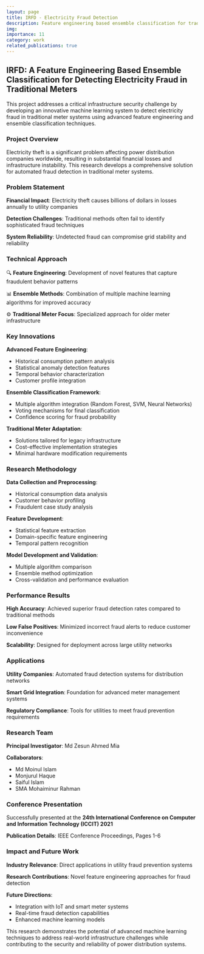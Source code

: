 ```yaml
---
layout: page
title: IRFD - Electricity Fraud Detection
description: Feature engineering based ensemble classification for traditional meter fraud detection
img:
importance: 11
category: work
related_publications: true
---
```


## IRFD: A Feature Engineering Based Ensemble Classification for Detecting Electricity Fraud in Traditional Meters

This project addresses a critical infrastructure security challenge by developing an innovative machine learning system to detect electricity fraud in traditional meter systems using advanced feature engineering and ensemble classification techniques.

### Project Overview

Electricity theft is a significant problem affecting power distribution companies worldwide, resulting in substantial financial losses and infrastructure instability. This research develops a comprehensive solution for automated fraud detection in traditional meter systems.

### Problem Statement

**Financial Impact**: Electricity theft causes billions of dollars in losses annually to utility companies

**Detection Challenges**: Traditional methods often fail to identify sophisticated fraud techniques

**System Reliability**: Undetected fraud can compromise grid stability and reliability

### Technical Approach

🔍 **Feature Engineering**: Development of novel features that capture fraudulent behavior patterns

📊 **Ensemble Methods**: Combination of multiple machine learning algorithms for improved accuracy

⚙️ **Traditional Meter Focus**: Specialized approach for older meter infrastructure

### Key Innovations

**Advanced Feature Engineering**:

- Historical consumption pattern analysis
- Statistical anomaly detection features
- Temporal behavior characterization
- Customer profile integration

**Ensemble Classification Framework**:

- Multiple algorithm integration (Random Forest, SVM, Neural Networks)
- Voting mechanisms for final classification
- Confidence scoring for fraud probability

**Traditional Meter Adaptation**:

- Solutions tailored for legacy infrastructure
- Cost-effective implementation strategies
- Minimal hardware modification requirements

### Research Methodology

**Data Collection and Preprocessing**:

- Historical consumption data analysis
- Customer behavior profiling
- Fraudulent case study analysis

**Feature Development**:

- Statistical feature extraction
- Domain-specific feature engineering
- Temporal pattern recognition

**Model Development and Validation**:

- Multiple algorithm comparison
- Ensemble method optimization
- Cross-validation and performance evaluation

### Performance Results

**High Accuracy**: Achieved superior fraud detection rates compared to traditional methods

**Low False Positives**: Minimized incorrect fraud alerts to reduce customer inconvenience

**Scalability**: Designed for deployment across large utility networks

### Applications

**Utility Companies**: Automated fraud detection systems for distribution networks

**Smart Grid Integration**: Foundation for advanced meter management systems

**Regulatory Compliance**: Tools for utilities to meet fraud prevention requirements

### Research Team

**Principal Investigator**: Md Zesun Ahmed Mia

**Collaborators**:

- Md Moinul Islam
- Monjurul Haque
- Saiful Islam
- SMA Mohaiminur Rahman

### Conference Presentation

Successfully presented at the **24th International Conference on Computer and Information Technology (ICCIT) 2021**

**Publication Details**: IEEE Conference Proceedings, Pages 1-6

### Impact and Future Work

**Industry Relevance**: Direct applications in utility fraud prevention systems

**Research Contributions**: Novel feature engineering approaches for fraud detection

**Future Directions**:

- Integration with IoT and smart meter systems
- Real-time fraud detection capabilities
- Enhanced machine learning models

This research demonstrates the potential of advanced machine learning techniques to address real-world infrastructure challenges while contributing to the security and reliability of power distribution systems.
